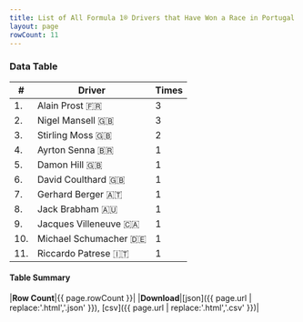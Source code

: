 ```yaml
---
title: List of All Formula 1® Drivers that Have Won a Race in Portugal by Number of Times
layout: page
rowCount: 11
---
```


<canvas id="chart" width="400" height="180"></canvas>
<script>
var data = {
    "datasets": [
        {
            "backgroundColor": [
                "#f3a935",
                "#f3a935",
                "#f3a935",
                "#f3a935",
                "#f3a935",
                "#f3a935",
                "#f3a935",
                "#f3a935",
                "#f3a935",
                "#f3a935",
                "#f3a935"
            ],
            "borderColor": [
                "#f68639",
                "#f68639",
                "#f68639",
                "#f68639",
                "#f68639",
                "#f68639",
                "#f68639",
                "#f68639",
                "#f68639",
                "#f68639",
                "#f68639"
            ],
            "borderWidth": 1,
            "data": [
                3.0,
                3.0,
                2.0,
                1.0,
                1.0,
                1.0,
                1.0,
                1.0,
                1.0,
                1.0,
                1.0
            ],
            "label": "Times"
        }
    ],
    "labels": [
        "Alain Prost",
        "Nigel Mansell",
        "Stirling Moss",
        "Ayrton Senna",
        "Damon Hill",
        "David Coulthard",
        "Gerhard Berger",
        "Jack Brabham",
        "Jacques Villeneuve",
        "Michael Schumacher",
        "Riccardo Patrese"
    ]
};
var options = {
  legend: {
    display: false
  },
  scales: {
    xAxes: [{
      ticks: {
        beginAtZero: true,
        maxRotation: 180,
        display: window.innerWidth > 800
      }
    }],
    yAxes: [{
      ticks: {
        beginAtZero: true
      }
    }]
  },
  onResize: function(chart, size) {
    chart.options.scales.xAxes[0].ticks.display = size.width > 800;
  }
};
var chart = new Chart("chart", {
    data: data,
    type: 'bar',
    options: options
});
</script>

<!-- div id="chart-navigation">
<button onclick="window.location = chart.toBase64Image();">Save as Image</button>
<button onclick="window.location = chart.toBase64Image();">Hello</button>
<button onclick="window.location = chart.toBase64Image();">Hello</button>
<select>
<option>one</option>
<option>two</option>
<option>three</option>
</select>
</div -->




### Data Table

| # | Driver | Times |
|--|--|--|
| 1. | Alain Prost 🇫🇷 | 3 |
| 2. | Nigel Mansell 🇬🇧 | 3 |
| 3. | Stirling Moss 🇬🇧 | 2 |
| 4. | Ayrton Senna 🇧🇷 | 1 |
| 5. | Damon Hill 🇬🇧 | 1 |
| 6. | David Coulthard 🇬🇧 | 1 |
| 7. | Gerhard Berger 🇦🇹 | 1 |
| 8. | Jack Brabham 🇦🇺 | 1 |
| 9. | Jacques Villeneuve 🇨🇦 | 1 |
| 10. | Michael Schumacher 🇩🇪 | 1 |
| 11. | Riccardo Patrese 🇮🇹 | 1 |

#### Table Summary

|**Row Count**|{{ page.rowCount }}|
|**Download**|[json]({{ page.url | replace:'.html','.json' }}), [csv]({{ page.url | replace:'.html','.csv' }})|
